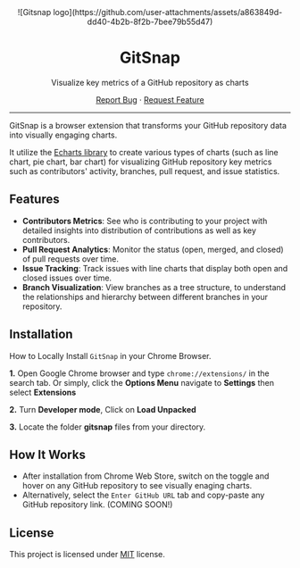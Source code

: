 <div align="center">
<!-- Logo here -->
![Gitsnap logo](https://github.com/user-attachments/assets/a863849d-dd40-4b2b-8f2b-7bee79b55d47)

 <h1>GitSnap</h1>
 <p>Visualize key metrics of a GitHub repository as charts</p>
</div>
  
<p align="center">
  <a href="https://github.com/frankiefab100/gitsnap/issues/new/choose">Report Bug</a>
    ·
    <a href="https://github.com/frankiefab100/gitsnap/issues/new/choose">Request Feature</a>
</p>

---
GitSnap is a browser extension that transforms your GitHub repository data into visually engaging charts.

It utilize the [Echarts library](https://echarts.apache.org/) to create various types of charts (such as line chart, pie chart, bar chart) for visualizing GitHub repository key metrics such as contributors' activity, branches, pull request, and issue statistics.


## Features

- **Contributors Metrics**: See who is contributing to your project with detailed insights into distribution of contributions as well as key contributors.
- **Pull Request Analytics**: Monitor the status (open, merged, and closed) of pull requests over time.
- **Issue Tracking**: Track issues with line charts that display both open and closed issues over time.
- **Branch Visualization**: View branches as a tree structure, to understand the relationships and hierarchy between different branches in your repository.


## Installation

How to Locally Install `GitSnap` in your Chrome Browser.

**1.** Open Google Chrome browser and type `chrome://extensions/` in the search tab.
Or simply, click the **Options Menu** navigate to **Settings** then select **Extensions**

<!-- screenshot here -->

**2.** Turn **Developer mode**, Click on **Load Unpacked**

<!-- screenshot here -->

**3.** Locate the folder **gitsnap** files from your directory.

<!-- screenshot here -->

## How It Works

- After installation from Chrome Web Store, switch on the toggle and hover on any GitHub repository to see visually enaging charts.
- Alternatively, select the `Enter GitHub URL` tab and copy-paste any GitHub repository link. (COMING SOON!)


## License

This project is licensed under [MIT](http://www.opensource.org/licenses/mit-license.php) license.
